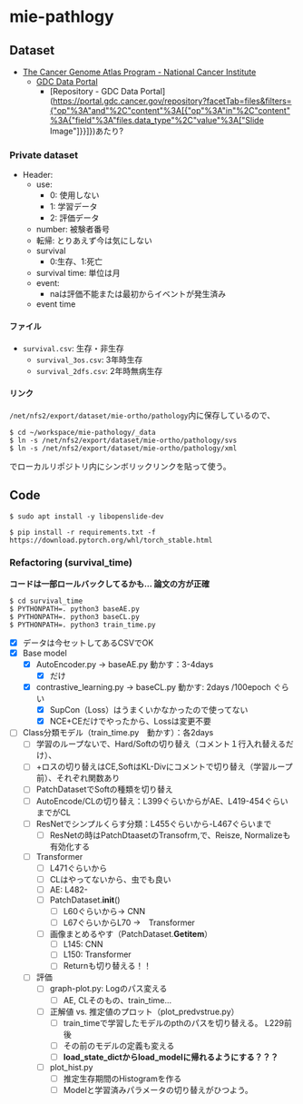 # mie-pathlogy

## Dataset
- [The Cancer Genome Atlas Program - National Cancer Institute](https://www.cancer.gov/about-nci/organization/ccg/research/structural-genomics/tcga)
    - [GDC Data Portal](https://gdc.cancer.gov/access-data/gdc-data-portal)
        - [Repository - GDC Data Portal](https://portal.gdc.cancer.gov/repository?facetTab=files&filters={"op"%3A"and"%2C"content"%3A[{"op"%3A"in"%2C"content"%3A{"field"%3A"files.data_type"%2C"value"%3A["Slide Image"]}}]})あたり?

### Private dataset
- Header:
    - use:
        - 0: 使用しない
        - 1: 学習データ
        - 2: 評価データ
    - number: 被験者番号
    - 転帰: とりあえず今は気にしない
    - survival
        - 0:生存、1:死亡
    - survival time: 単位は月
    - event:
        - naは評価不能または最初からイベントが発生済み
    - event time

#### ファイル
- `survival.csv`: 生存・非生存
    - `survival_3os.csv`: 3年時生存
    - `survival_2dfs.csv`: 2年時無病生存


#### リンク
`/net/nfs2/export/dataset/mie-ortho/pathology`内に保存しているので、
```shell-session
$ cd ~/workspace/mie-pathology/_data
$ ln -s /net/nfs2/export/dataset/mie-ortho/pathology/svs
$ ln -s /net/nfs2/export/dataset/mie-ortho/pathology/xml
```
でローカルリポジトリ内にシンボリックリンクを貼って使う。

## Code

```shell-session
$ sudo apt install -y libopenslide-dev
```

```shell-session
$ pip install -r requirements.txt -f https://download.pytorch.org/whl/torch_stable.html
```

### Refactoring (survival_time)
**コードは一部ロールバックしてるかも… 論文の方が正確**

```shell
$ cd survival_time
$ PYTHONPATH=. python3 baseAE.py
$ PYTHONPATH=. python3 baseCL.py
$ PYTHONPATH=. python3 train_time.py
```

- [x] データは今セットしてあるCSVでOK
- [x] Base model
    - [x] AutoEncoder.py -> baseAE.py 動かす：3-4days
        - [x] だけ
    - [x] contrastive_learning.py -> baseCL.py 動かす:  2days /100epoch ぐらい
        - [x] SupCon（Loss）はうまくいかなかったので使ってない
        - [x] NCE+CEだけでやったから、Lossは変更不要
- [ ] Class分類モデル（train_time.py　動かす）：各2days
    - [ ] 学習のループないで、Hard/Softの切り替え（コメント１行入れ替えるだけ）、
    - [ ] +ロスの切り替えはCE,SoftはKL-Divにコメントで切り替え（学習ループ前）、それぞれ関数あり
    - [ ] PatchDatasetでSoftの種類を切り替え
    - [ ] AutoEncode/CLの切り替え：L399ぐらいからがAE、L419-454ぐらいまでがCL
    - [ ] ResNetでシンプルくらす分類：L455ぐらいから-L467ぐらいまで
        - [ ] ResNetの時はPatchDtaasetのTransofrm,で、Reisze, Normalizeも有効化する
    - [ ] Transformer
        - [ ] L471ぐらいから
        - [ ] CLはやってないから、虫でも良い
        - [ ] AE: L482-
        - [ ] PatchDataset.__init__()
            - [ ] L60ぐらいから→ CNN
            - [ ] L67ぐらいからL70 →　Transformer
        - [ ] 画像まとめるやす（PatchDataset.__Getitem__）
            - [ ] L145: CNN
            - [ ] L150: Transformer
            - [ ] Returnも切り替える！！
    - [ ] 評価
        - [ ] graph-plot.py: Logのパス変える
            - [ ] AE, CLそのもの、train_time…
        - [ ] 正解値 vs. 推定値のプロット（plot_predvstrue.py）
            - [ ] train_timeで学習したモデルのpthのパスを切り替える。 L229前後
            - [ ] その前のモデルの定義も変える
            - [ ] **load_state_dictからload_modelに帰れるようにする？？？**
        - [ ] plot_hist.py
            - [ ] 推定生存期間のHistogramを作る
            - [ ] Modelと学習済みパラメータの切り替えがひつよう。